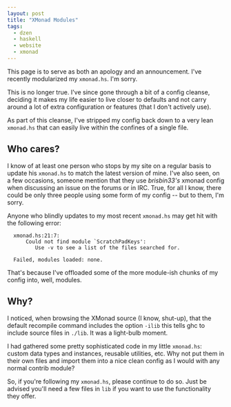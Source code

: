 ```yaml
---
layout: post
title: "XMonad Modules"
tags:
  - dzen
  - haskell
  - website
  - xmonad
---
```


This page is to serve as both an apology and an announcement. I've
recently modularized my `xmonad.hs`. I'm sorry.

<div class="well">
This is no longer true. I've since gone through a bit of a config
cleanse, deciding it makes my life easier to live closer to defaults and
not carry around a lot of extra configuration or features (that I don't
actively use).

As part of this cleanse, I've stripped my config back down to a very
lean `xmonad.hs` that can easily live within the confines of a single
file.
</div>

## Who cares?

I know of at least one person who stops by my site on a regular basis to
update his `xmonad.hs` to match the latest version of mine. I've also
seen, on a few occasions, someone mention that they use *brisbin33's*
xmonad config when discussing an issue on the forums or in IRC. True,
for all I know, there could be only three people using some form of my
config -- but to them, I'm sorry.

Anyone who blindly updates to my most recent `xmonad.hs` may get hit
with the following error:

      xmonad.hs:21:7:
          Could not find module `ScratchPadKeys':
             Use -v to see a list of the files searched for.

      Failed, modules loaded: none.

That's because I've offloaded some of the more module-ish chunks of my
config into, well, modules.

## Why?

I noticed, when browsing the XMonad source (I know, shut-up), that the
default recompile command includes the option `-ilib` this tells ghc to
include source files in `./lib`. It was a light-bulb moment.

I had gathered some pretty sophisticated code in my little `xmonad.hs`:
custom data types and instances, reusable utilities, etc. Why not put
them in their own files and import them into a nice clean config as I
would with any normal contrib module?

So, if you're following my `xmonad.hs`, please continue to do so. Just
be advised you'll need a few files in `lib` if you want to use the
functionality they offer.
